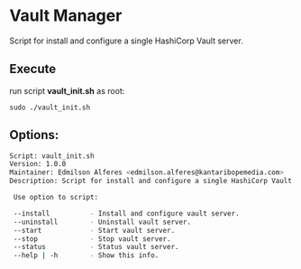 # Vault Manager

Script for install and configure a single HashiCorp Vault server.

## Execute

run script **vault_init.sh** as root:

```
sudo ./vault_init.sh
```

## Options:

```bash
Script: vault_init.sh
Version: 1.0.0
Maintainer: Edmilson Alferes <edmilson.alferes@kantaribopemedia.com>
Description: Script for install and configure a single HashiCorp Vault server.

 Use option to script: 

 --install          - Install and configure vault server.
 --uninstall        - Uninstall vault server.
 --start            - Start vault server.
 --stop             - Stop vault server.
 --status           - Status vault server.
 --help | -h        - Show this info.
```